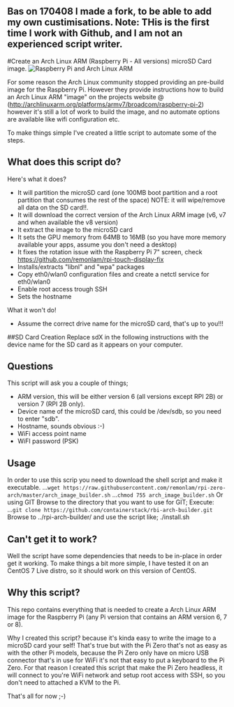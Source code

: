 Bas on 170408 I made a fork, to be able to add my own custimisations. 
Note: THis is the first time I work with Github, and I am not an experienced script writer.
---

#Create an Arch Linux ARM (Raspberry Pi - All versions) microSD Card image.
![Raspberry Pi and Arch Linux ARM](/images/rpi_arm_banner.png)

For some reason the Arch Linux community stopped providing an pre-build image for the Raspberry Pi.
However they provide instructions how to build an Arch Linux ARM "image" on the projects website @ (http://archlinuxarm.org/platforms/armv7/broadcom/raspberry-pi-2) however it's still a lot of work to build the image, and no automate options are available like wifi configuration etc.

To make things simple I've created a little script to automate some of the steps.

## What does this script do?
Here's what it does?
  - It will partition the microSD card (one 100MB boot partition and a root partition that consumes the rest of the space) NOTE: it will wipe/remove all data on the SD card!!.
  - It will download the correct version of the Arch Linux ARM image (v6, v7 and when available the v8 version)
  - It extract the image to the microSD card
  - It sets the GPU memory from 64MB to 16MB (so you have more memory available your apps, assume you don't need a desktop)
  - It fixes the rotation issue with the Raspberry Pi 7" screen, check https://github.com/remonlam/rpi-touch-display-fix
  - Installs/extracts "libnl" and "wpa" packages
  - Copy eth0/wlan0 configuration files and create a netctl service for eth0/wlan0
  - Enable root access trough SSH
  - Sets the hostname

What it won't do!
  - Assume the correct drive name for the microSD card, that's up to you!!!

##SD Card Creation
Replace sdX in the following instructions with the device name for the SD card as it appears on your computer.

## Questions
This script will ask you a couple of things;
  - ARM version, this will be either version 6 (all versions except RPI 2B) or version 7 (RPI 2B only).
  - Device name of the microSD card, this could be /dev/sdb, so you need to enter "sdb".
  - Hostname, sounds obvious :-)
  - WiFi access point name
  - WiFI password (PSK)

## Usage
In order to use this scrip you need to download the shell script and make it executable.
...```wget https://raw.githubusercontent.com/remonlam/rpi-zero-arch/master/arch_image_builder.sh```
...```chmod 755 arch_image_builder.sh```
Or using GIT
Browse to the directory that you want to use for GIT;
Execute: ...```git clone https://github.com/containerstack/rbi-arch-builder.git```
Browse to ../rpi-arch-builder/ and use the script like; ./install.sh

## Can't get it to work?
Well the script have some dependencies that needs to be in-place in order get it working.
To make things a bit more simple, I have tested it on an CentOS 7 Live distro, so it should work on this version of CentOS.

## Why this script?
This repo contains everything that is needed to create a Arch Linux ARM image for the Raspberry Pi (any Pi version that contains an ARM version 6, 7 or 8).

Why I created this script? because it's kinda easy to write the image to a microSD card your self!
That's true but with the Pi Zero that's not as easy as with the other Pi models, because the Pi Zero only have on micro USB connector that's in use for WiFi it's not that easy to put a keyboard to the Pi Zero.
For that reason I created this script that make the Pi Zero headless, it will connect to you're WiFi network and setup root access with SSH, so you don't need to attached a KVM to the Pi.

That's all for now ;-)
